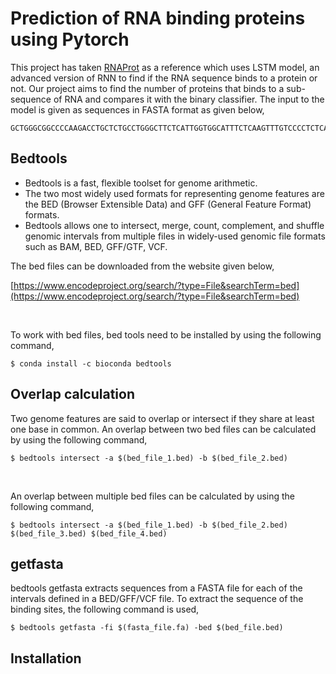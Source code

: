 # Prediction of RNA binding proteins using Pytorch 
This project has taken [RNAProt](https://github.com/BackofenLab/RNAProt) as a reference which uses LSTM model, an advanced version of RNN to find if the RNA sequence binds to a protein or not. Our project aims to find the number of proteins that binds to a sub-sequence of RNA and compares it with the binary classifier. The input to the model is given as sequences in FASTA format as given below,

```
GCTGGGCGGCCCCAAGACCTGCTCTGCCTGGGCTTCTCATTGGTGGCATTTCTCAAGTTTGTCCCCTCTCAAGTCTGCACCATCCGGAAAACCAAACACCTCTCTCTCCTACATGGAAACCCCCATCAGCACCTCCCCCTGACTCAC
```
 
## Bedtools
* Bedtools is a fast, flexible toolset for genome arithmetic. <br>
* The two most widely used formats for representing genome features are the BED (Browser Extensible Data) and GFF (General Feature Format) formats. <br>
* Bedtools allows one to intersect, merge, count, complement, and shuffle genomic intervals from multiple files in widely-used genomic file formats such as BAM, BED, GFF/GTF, VCF.

The bed files can be downloaded from the website given below,  

[https://www.encodeproject.org/search/?type=File&searchTerm=bed](https://www.encodeproject.org/search/?type=File&searchTerm=bed)

<br>

To work with bed files, bed tools need to be installed by using the following command,
```
$ conda install -c bioconda bedtools
```

## Overlap calculation
Two genome features are said to overlap or intersect if they share at least one base in common. 
An overlap between two bed files can be calculated by using the following command,
```
$ bedtools intersect -a $(bed_file_1.bed) -b $(bed_file_2.bed)
```

<br>

An overlap between multiple bed files can be calculated by using the following command,
```
$ bedtools intersect -a $(bed_file_1.bed) -b $(bed_file_2.bed) $(bed_file_3.bed) $(bed_file_4.bed)
```

## getfasta
bedtools getfasta extracts sequences from a FASTA file for each of the intervals defined in a BED/GFF/VCF file.
To extract the sequence of the binding sites, the following command is used,
```
$ bedtools getfasta -fi $(fasta_file.fa) -bed $(bed_file.bed)
```
## Installation



